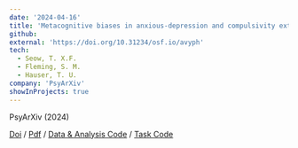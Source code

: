 ```yaml
---
date: '2024-04-16'
title: 'Metacognitive biases in anxious-depression and compulsivity extend across perception and memory'
github:
external: 'https://doi.org/10.31234/osf.io/avyph'
tech:
  - Seow, T. X.F.
  - Fleming, S. M.
  - Hauser, T. U.
company: 'PsyArXiv'
showInProjects: true
---
```


PsyArXiv (2024)

[Doi](https://doi.org/10.31234/osf.io/avyph) / [Pdf](/files/2024-04-16-Metacognitive-biases-in-anxious-depression.pdf) / [Data & Analysis Code](https://osf.io/jm2at/) / [Task Code](https://github.com/seowxft/metacognition-tasks)
